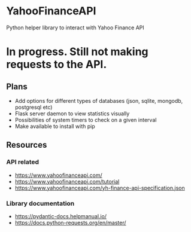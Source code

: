 # YahooFinanceAPI
Python helper library to interact with Yahoo Finance API 


# In progress. Still not making requests to the API.


## Plans
* Add options for different types of databases (json, sqlite, mongodb, postgresql etc)
* Flask server daemon to view statistics visually
* Possibilities of system timers to check on a given interval
* Make available to install with pip


## Resources
### API related
* https://www.yahoofinanceapi.com/
* https://www.yahoofinanceapi.com/tutorial
* https://www.yahoofinanceapi.com/yh-finance-api-specification.json

### Library documentation
* https://pydantic-docs.helpmanual.io/
* https://docs.python-requests.org/en/master/
